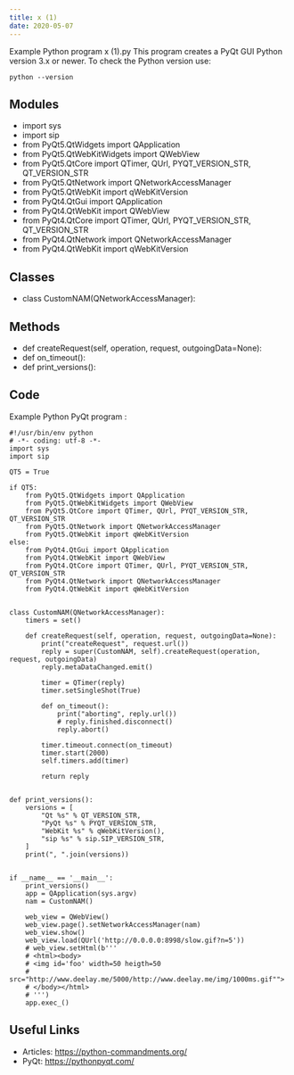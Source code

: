 ```yaml
---
title: x (1)
date: 2020-05-07
---
```

Example Python program x (1).py
This program creates a PyQt GUI
Python version 3.x or newer.
To check the Python version use:

    python --version

## Modules

* import sys
* import sip
* from PyQt5.QtWidgets import QApplication
* from PyQt5.QtWebKitWidgets import QWebView
* from PyQt5.QtCore import QTimer, QUrl, PYQT_VERSION_STR, QT_VERSION_STR
* from PyQt5.QtNetwork import QNetworkAccessManager
* from PyQt5.QtWebKit import qWebKitVersion
* from PyQt4.QtGui import QApplication
* from PyQt4.QtWebKit import QWebView
* from PyQt4.QtCore import QTimer, QUrl, PYQT_VERSION_STR, QT_VERSION_STR
* from PyQt4.QtNetwork import QNetworkAccessManager
* from PyQt4.QtWebKit import qWebKitVersion

## Classes

* class CustomNAM(QNetworkAccessManager):

## Methods

* def createRequest(self, operation, request, outgoingData=None):
* def on_timeout():
* def print_versions():

## Code

Example Python PyQt program :

    #!/usr/bin/env python
    # -*- coding: utf-8 -*-
    import sys
    import sip
    
    QT5 = True
    
    if QT5:
        from PyQt5.QtWidgets import QApplication
        from PyQt5.QtWebKitWidgets import QWebView
        from PyQt5.QtCore import QTimer, QUrl, PYQT_VERSION_STR, QT_VERSION_STR
        from PyQt5.QtNetwork import QNetworkAccessManager
        from PyQt5.QtWebKit import qWebKitVersion
    else:
        from PyQt4.QtGui import QApplication
        from PyQt4.QtWebKit import QWebView
        from PyQt4.QtCore import QTimer, QUrl, PYQT_VERSION_STR, QT_VERSION_STR
        from PyQt4.QtNetwork import QNetworkAccessManager
        from PyQt4.QtWebKit import qWebKitVersion
    
    
    class CustomNAM(QNetworkAccessManager):
        timers = set()
    
        def createRequest(self, operation, request, outgoingData=None):
            print("createRequest", request.url())
            reply = super(CustomNAM, self).createRequest(operation, request, outgoingData)
            reply.metaDataChanged.emit()
    
            timer = QTimer(reply)
            timer.setSingleShot(True)
    
            def on_timeout():
                print("aborting", reply.url())
                # reply.finished.disconnect()
                reply.abort()
    
            timer.timeout.connect(on_timeout)
            timer.start(2000)
            self.timers.add(timer)
    
            return reply
    
    
    def print_versions():
        versions = [
            "Qt %s" % QT_VERSION_STR,
            "PyQt %s" % PYQT_VERSION_STR,
            "WebKit %s" % qWebKitVersion(),
            "sip %s" % sip.SIP_VERSION_STR,
        ]
        print(", ".join(versions))
    
    
    if __name__ == '__main__':
        print_versions()
        app = QApplication(sys.argv)
        nam = CustomNAM()
    
        web_view = QWebView()
        web_view.page().setNetworkAccessManager(nam)
        web_view.show()
        web_view.load(QUrl('http://0.0.0.0:8998/slow.gif?n=5'))
        # web_view.setHtml(b'''
        # <html><body>
        # <img id='foo' width=50 heigth=50
        #      src="http://www.deelay.me/5000/http://www.deelay.me/img/1000ms.gif"">
        # </body></html>
        # ''')
        app.exec_()
    
    

## Useful Links

- Articles: https://python-commandments.org/
- PyQt: https://pythonpyqt.com/
